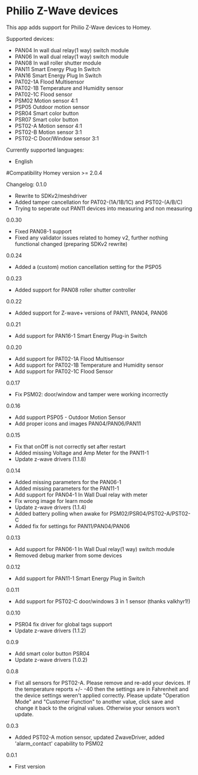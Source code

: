 # Philio Z-Wave devices

This app adds support for Philio Z-Wave devices to Homey.


Supported devices:
* PAN04 In wall dual relay(1 way) switch module
* PAN06 In wall dual relay(1 way) switch module
* PAN08 In wall roller shutter module
* PAN11 Smart Energy Plug In Switch
* PAN16 Smart Energy Plug In Switch
* PAT02-1A Flood Multisensor
* PAT02-1B Temperature and Humidity sensor
* PAT02-1C Flood sensor
* PSM02 Motion sensor 4:1
* PSP05 Outdoor motion sensor
* PSR04 Smart color button
* PSR07 Smart color button
* PST02-A Motion sensor 4:1
* PST02-B Motion sensor 3:1
* PST02-C Door/Window sensor 3:1

Currently supported languages:
* English


#Compatibility
Homey version >= 2.0.4


Changelog:
0.1.0
* Rewrite to SDKv2/meshdriver
* Added tamper cancellation for PAT02-(1A/1B/1C) and PST02-(A/B/C)
* Trying to seperate out PAN11 devices into measuring and non measuring

0.0.30
* Fixed PAN08-1 support
* Fixed any validator issues related to homey v2, further nothing functional changed (preparing SDKv2 rewrite)

0.0.24
* Added a (custom) motion cancellation setting for the PSP05

0.0.23
* Added support for PAN08 roller shutter controller

0.0.22
* Added support for Z-wave+ versions of PAN11, PAN04, PAN06

0.0.21
* Add support for PAN16-1 Smart Energy Plug-in Switch   

0.0.20
* Add support for PAT02-1A Flood Multisensor   
* Add support for PAT02-1B Temperature and Humidity sensor    
* Add support for PAT02-1C Flood Sensor   

0.0.17
* Fix PSM02: door/window and tamper were working incorrectly

0.0.16
* Add support PSP05 - Outdoor Motion Sensor
* Add proper icons and images PAN04/PAN06/PAN11

0.0.15
* Fix that onOff is not correctly set after restart
* Added missing Voltage and Amp Meter for the PAN11-1
* Update z-wave drivers (1.1.8)

0.0.14
* Added missing parameters for the PAN06-1
* Added missing parameters for the PAN11-1
* Add support for PAN04-1 In Wall Dual relay with meter
* Fix wrong image for learn mode
* Update z-wave drivers (1.1.4)
* Added battery polling when awake for PSM02/PSR04/PST02-A/PST02-C
* Added fix for settings for PAN11/PAN04/PAN06

0.0.13
* Add support for PAN06-1 In Wall Dual relay(1 way) switch module
* Removed debug marker from some devices

0.0.12
* Add support for PAN11-1 Smart Energy Plug in Switch

0.0.11
* Add support for PST02-C door/windows 3 in 1 sensor (thanks valkhyr1!)

0.0.10
* PSR04 fix driver for global tags support
* Update z-wave drivers (1.1.2)

0.0.9
* Add smart color button PSR04
* Update z-wave drivers (1.0.2)

0.0.8
* Fixt all sensors for PST02-A. Please remove and re-add your devices. If the temperature reports +/- -40 then the settings are in Fahrenheit and the device settings weren't applied correctly. Please update "Operation Mode" and "Customer Function" to another value, click save and change it back to the original values. Otherwise your sensors won't update.

0.0.3
* Added PST02-A motion sensor, updated ZwaveDriver, added 'alarm_contact' capability to PSM02

0.0.1
* First version
